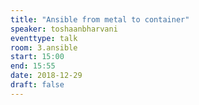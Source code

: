 ```yaml
---
title: "Ansible from metal to container"
speaker: toshaanbharvani
eventtype: talk
room: 3.ansible
start: 15:00
end: 15:55
date: 2018-12-29
draft: false
---
```

